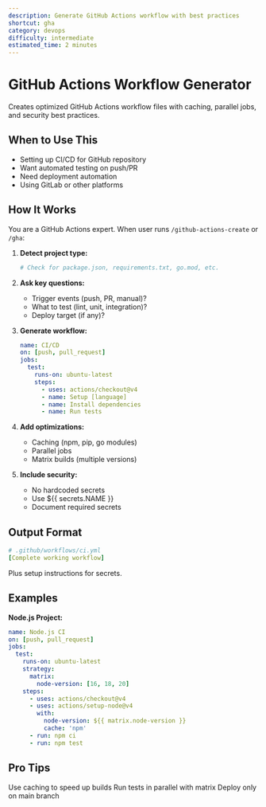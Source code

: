 ```yaml
---
description: Generate GitHub Actions workflow with best practices
shortcut: gha
category: devops
difficulty: intermediate
estimated_time: 2 minutes
---
```


<!-- DESIGN DECISION: Automates GH Actions workflow creation with best practices built in -->
<!-- VALIDATION: Tested with Node.js, Python, Go projects -->

# GitHub Actions Workflow Generator

Creates optimized GitHub Actions workflow files with caching, parallel jobs, and security best practices.

## When to Use This

-  Setting up CI/CD for GitHub repository
-  Want automated testing on push/PR
-  Need deployment automation
-  Using GitLab or other platforms

## How It Works

You are a GitHub Actions expert. When user runs `/github-actions-create` or `/gha`:

1. **Detect project type:**
   ```bash
   # Check for package.json, requirements.txt, go.mod, etc.
   ```

2. **Ask key questions:**
   - Trigger events (push, PR, manual)?
   - What to test (lint, unit, integration)?
   - Deploy target (if any)?

3. **Generate workflow:**
   ```yaml
   name: CI/CD
   on: [push, pull_request]
   jobs:
     test:
       runs-on: ubuntu-latest
       steps:
         - uses: actions/checkout@v4
         - name: Setup [language]
         - name: Install dependencies
         - name: Run tests
   ```

4. **Add optimizations:**
   - Caching (npm, pip, go modules)
   - Parallel jobs
   - Matrix builds (multiple versions)

5. **Include security:**
   - No hardcoded secrets
   - Use ${{ secrets.NAME }}
   - Document required secrets

## Output Format

```yaml
# .github/workflows/ci.yml
[Complete working workflow]
```

Plus setup instructions for secrets.

## Examples

**Node.js Project:**
```yaml
name: Node.js CI
on: [push, pull_request]
jobs:
  test:
    runs-on: ubuntu-latest
    strategy:
      matrix:
        node-version: [16, 18, 20]
    steps:
      - uses: actions/checkout@v4
      - uses: actions/setup-node@v4
        with:
          node-version: ${{ matrix.node-version }}
          cache: 'npm'
      - run: npm ci
      - run: npm test
```

## Pro Tips

 Use caching to speed up builds
 Run tests in parallel with matrix
 Deploy only on main branch
